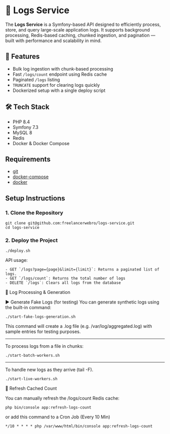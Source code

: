# 📄 Logs Service
The **Logs Service** is a Symfony-based API designed to efficiently process, store, and query large-scale application logs. 
It supports background processing, Redis-based caching, chunked ingestion, and pagination — built with performance and scalability in mind.

## 🚀 Features

- Bulk log ingestion with chunk-based processing
- Fast `/logs/count` endpoint using Redis cache
- Paginated `/logs` listing
- `TRUNCATE` support for clearing logs quickly
- Dockerized setup with a single deploy script

## 🛠 Tech Stack

- PHP 8.4
- Symfony 7.3
- MySQL 8
- Redis
- Docker & Docker Compose

## Requirements
- [git](https://github.com/git-guides/install-git)
- [docker-compose](https://docs.docker.com/compose/install/)
- [docker](https://www.docker.com/get-started/)

## Setup Instructions

### 1. Clone the Repository
```
git clone git@github.com:freelancerwebro/logs-service.git
cd logs-service
```

### 2. Deploy the Project
```
./deploy.sh
```


API usage:
```
- GET `/logs?page={page}&limit={limit}`: Returns a paginated list of logs.
- GET `/logs/count`: Returns the total number of logs
- DELETE `/logs`: Clears all logs from the database
```

🧪 Log Processing & Generation

▶️ Generate Fake Logs (for testing)
You can generate synthetic logs using the built-in command:
```
./start-fake-logs-generation.sh
```
This command will create a .log file (e.g. /var/log/aggregated.log) with sample entries for testing purposes.

-------------------

To process logs from a file in chunks:
```
./start-batch-workers.sh
```
-------------------
To handle new logs as they arrive (tail -F).
```
./start-live-workers.sh
```

🔁 Refresh Cached Count

You can manually refresh the /logs/count Redis cache:
```
php bin/console app:refresh-logs-count
```
or add this command to a Cron Job (Every 10 Min)
```
*/10 * * * * php /var/www/html/bin/console app:refresh-logs-count
```
